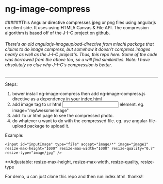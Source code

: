 ng-image-compress
=================

######This Angular directive compresses jpeg or png files using angularjs on client side. It uses using HTML5 Canvas &amp; File API. The compression algorithm is based off of the J-I-C project on github. 
###### There's an old angularjs-imageupload-directive from mischi package that claims to do image compress, but somehow it doesn't compress images nearly as well as the J-I-C project's. Thus, this repo here. Some of the code was borrowed from the above too, so u will find similarities. Note: I have absolutely no clue why J-I-C's compression is better.
-----------

Steps:

  1. bower install ng-image-compress then add ng-image-compress.js directive as a dependency in your index.html
  2. add image tag to ur html <input> element. eg. image="myAwesomeImage"
  3. add <img ng-src="{{myAwesomeImage.compressed.dataURL}}"> to ur html page to see the compressed photo.
  4. do whatever u want to do with the compressed file. eg. use angular-file-upload package to upload it.
  
Example:

`<input id="inputImage" type="file" accept="image/*" image="image1" resize-max-height="1000" resize-max-width="1000" resize-quality="0.7" resize-type="image/jpg" />`

**Adjustable: resize-max-height, resize-max-width, resize-quality, resize-type 


For demo, u can just clone this repo and then run index.html. thanks!!